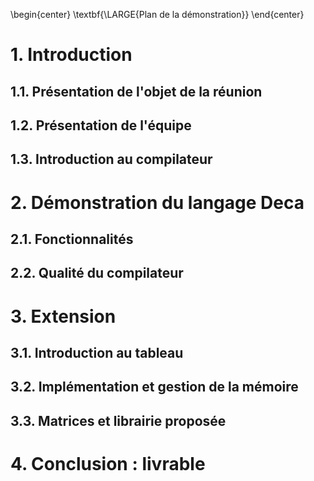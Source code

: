 \begin{center}
\textbf{\LARGE{Plan de la démonstration}}
\end{center}


# 1. Introduction

## 1.1. Présentation de l'objet de la réunion

## 1.2. Présentation de l'équipe

## 1.3. Introduction au compilateur


# 2. Démonstration du langage Deca

## 2.1. Fonctionnalités

## 2.2. Qualité du compilateur



# 3. Extension

## 3.1. Introduction au tableau

## 3.2. Implémentation et gestion de la mémoire

## 3.3. Matrices et librairie proposée


# 4. Conclusion : livrable
